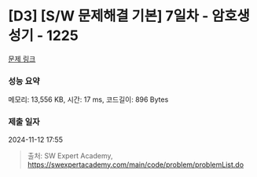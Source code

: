 # [D3] [S/W 문제해결 기본] 7일차 - 암호생성기 - 1225 

[문제 링크](https://swexpertacademy.com/main/code/problem/problemDetail.do?contestProbId=AV14uWl6AF0CFAYD) 

### 성능 요약

메모리: 13,556 KB, 시간: 17 ms, 코드길이: 896 Bytes

### 제출 일자

2024-11-12 17:55



> 출처: SW Expert Academy, https://swexpertacademy.com/main/code/problem/problemList.do